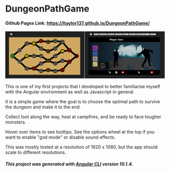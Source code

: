 # DungeonPathGame

#### Github Pages Link: https://ltaylor137.github.io/DungeonPathGame/

![Thumbnail](/Thumbnail.jpg)

This is one of my first projects that I developed to better familiarise myself with the Angular environment as well as Javascript in general.

It is a simple game where the goal is to choose the optimal path to survive the dungeon and make it to the end.

Collect loot along the way, heal at campfires, and be ready to face tougher monsters.

Hover over items to see tooltips. See the options wheel at the top if you want to enable "god mode" or disable sound effects.


This was mostly tested at a resolution of 1920 x 1080, but the app should scale to different resolutions.

##### This project was generated with [Angular CLI](https://github.com/angular/angular-cli) version 10.1.4.
